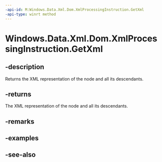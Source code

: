 ```yaml
---
-api-id: M:Windows.Data.Xml.Dom.XmlProcessingInstruction.GetXml
-api-type: winrt method
---
```


<!-- Method syntax
public string GetXml()
-->

# Windows.Data.Xml.Dom.XmlProcessingInstruction.GetXml

## -description
Returns the XML representation of the node and all its descendants.

## -returns
The XML representation of the node and all its descendants.

## -remarks

## -examples

## -see-also

